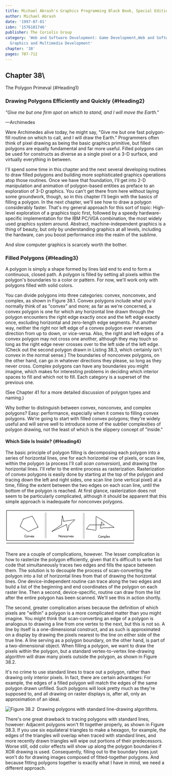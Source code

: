 ```yaml
---
title: Michael Abrash's Graphics Programming Black Book, Special Edition
author: Michael Abrash
date: '1997-07-01'
isbn: '1576101746'
publisher: The Coriolis Group
category: 'Web and Software Development: Game Development,Web and Software Development:
  Graphics and Multimedia Development'
chapter: '38'
pages: 707-712
---
```


## Chapter 38\
 The Polygon Primeval {#Heading1}

### Drawing Polygons Efficiently and Quickly {#Heading2}

*"Give me but one firm spot on which to stand, and I will move the
Earth."*

—Archimedes

Were Archimedes alive today, he might say, "Give me but one fast
polygon-fill routine on which to call, and I will draw the Earth."
Programmers often think of pixel drawing as being the basic graphics
primitive, but filled polygons are equally fundamental and far more
useful. Filled polygons can be used for constructs as diverse as a
single pixel or a 3-D surface, and virtually everything in between.

I'll spend some time in this chapter and the next several developing
routines to draw filled polygons and building more sophisticated
graphics operations atop those routines. Once we have that foundation,
I'll get into 2-D manipulation and animation of polygon-based entities
as preface to an exploration of 3-D graphics. You can't get there from
here without laying some groundwork, though, so in this chapter I'll
begin with the basics of filling a polygon. In the next chapter, we'll
see how to draw a polygon considerably faster. That's my general
approach for this sort of topic: High-level exploration of a graphics
topic first, followed by a speedy hardware-specific implementation for
the IBM PC/VGA combination, the most widely used graphics system around.
Abstract, machine-independent graphics is a thing of beauty, but only by
understanding graphics at all levels, including the hardware, can you
boost performance into the realm of the sublime.

And slow computer graphics is scarcely worth the bother.

### Filled Polygons {#Heading3}

A polygon is simply a shape formed by lines laid end to end to form a
continuous, closed path. A polygon is filled by setting all pixels
within the polygon's boundaries to a color or pattern. For now, we'll
work only with polygons filled with solid colors.

You can divide polygons into three categories: convex, nonconvex, and
complex, as shown in Figure 38.1. Convex polygons include what you'd
normally think of as "convex" and more; as far as we're concerned, a
convex polygon is one for which any horizontal line drawn through the
polygon encounters the right edge exactly once and the left edge exactly
once, excluding horizontal and zero-length edge segments. Put another
way, neither the right nor left edge of a convex polygon ever reverses
direction from up to down, or vice-versa. Also, the right and left edges
of a convex polygon may not cross one another, although they may touch
so long as the right edge never crosses over to the left side of the
left edge. (Check out the second polygon drawn in Listing 38.3, which
certainly isn't convex in the normal sense.) The boundaries of nonconvex
polygons, on the other hand, can go in whatever directions they please,
so long as they never cross. Complex polygons can have any boundaries
you might imagine, which makes for interesting problems in deciding
which interior spaces to fill and which not to fill. Each category is a
superset of the previous one.

(See Chapter 41 for a more detailed discussion of polygon types and
naming.)

Why bother to distinguish between convex, nonconvex, and complex
polygons? Easy: performance, especially when it comes to filling convex
polygons. We're going to start with filled convex polygons; they're
widely useful and will serve well to introduce some of the subtler
complexities of polygon drawing, not the least of which is the slippery
concept of "inside."

#### Which Side Is Inside? {#Heading4}

The basic principle of polygon filling is decomposing each polygon into
a series of horizontal lines, one for each horizontal row of pixels, or
scan line, within the polygon (a process I'll call *scan conversion*),
and drawing the horizontal lines. I'll refer to the entire process as
rasterization. Rasterization of convex polygons is easily done by
starting at the top of the polygon and tracing down the left and right
sides, one scan line (one vertical pixel) at a time, filling the extent
between the two edges on each scan line, until the bottom of the polygon
is reached. At first glance, rasterization does not seem to be
particularly complicated, although it should be apparent that this
simple approach is inadequate for nonconvex polygons.

![**Figure 38.1**  *Convex, nonconvex, and complex polygons.*](images/38-01.jpg)

There are a couple of complications, however. The lesser complication is
how to rasterize the polygon efficiently, given that it's difficult to
write fast code that simultaneously traces two edges and fills the space
between them. The solution is to decouple the process of scan-converting
the polygon into a list of horizontal lines from that of drawing the
horizontal lines. One device-independent routine can trace along the two
edges and build a list of the beginning and end coordinates of the
polygon on each raster line. Then a second, device-specific, routine can
draw from the list after the entire polygon has been scanned. We'll see
this in action shortly.

The second, greater complication arises because the definition of which
pixels are "within" a polygon is a more complicated matter than you
might imagine. You might think that scan-converting an edge of a polygon
is analogous to drawing a line from one vertex to the next, but this is
not so. A line by itself is a one-dimensional construct, and as such is
approximated on a display by drawing the pixels nearest to the line on
either side of the true line. A line serving as a polygon boundary, on
the other hand, is part of a two-dimensional object. When filling a
polygon, we want to draw the pixels within the polygon, but a standard
vertex-to-vertex line-drawing algorithm will draw many pixels outside
the polygon, as shown in Figure 38.2.

It's no crime to use standard lines to trace out a polygon, rather than
drawing only interior pixels. In fact, there are certain advantages: For
example, the edges of a filled polygon will match the edges of the same
polygon drawn unfilled. Such polygons will look pretty much as they're
supposed to, and all drawing on raster displays is, after all, only an
approximation of an ideal.

![**Figure 38.2**  *Drawing polygons with standard line-drawing
algorithms.*](images/38-02.jpg)

There's one great drawback to tracing polygons with standard lines,
however: Adjacent polygons won't fit together properly, as shown in
Figure 38.3. If you use six equilateral triangles to make a hexagon, for
example, the edges of the triangles will overlap when traced with
standard lines, and more recently drawn triangles will wipe out portions
of their predecessors. Worse still, odd color effects will show up along
the polygon boundaries if XOR drawing is used. Consequently, filling out
to the boundary lines just won't do for drawing images composed of
fitted-together polygons. And because fitting polygons together is
exactly what I have in mind, we need a different approach.
